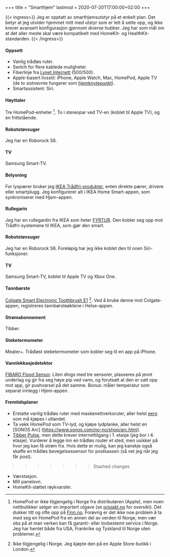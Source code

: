 +++
title = "Smarthjem"
lastmod = 2020-07-20T17:00:00+02:00
+++

{{< ingress>}}
Jeg er opptatt av smarthjemsutstyr på et enkelt plan. Det betyr at jeg
utvider hjemmet mitt med utstyr som er lett å sette opp, og ikke krever
avansert konfigurasjon gjennom diverse hubber. Jeg har som mål om at det
aller meste skal være kompatibelt med HomeKit- og HealthKit-standarden.
{{< /ingress>}}

#### Oppsett

- Vanlig trådløs ruter.
- Switch for flere kablede muligheter.
- Fiberlinje fra [Lynet Internett](https://www.lynet.no) (500/500).
- Apple-basert livsstil: iPhone, Apple Watch, Mac, HomePod, Apple TV (de to sistnevnte fungerer som [hjemknytepunkt](https://support.apple.com/no-no/HT207057)).
- Smartassistent: Siri.

#### Høyttaler
Tre HomePod-enheter [^HomePod]. To i stereopar ved TV-en (koblet til Apple
TV), og en frittstående.

#### Robotstøvsuger

Jeg har en Roborock S6.

#### TV

Samsung Smart-TV.

#### Belysning
For lyspærer bruker jeg [IKEA Trådfri-produkter](https://www.ikea.com/no/no/cat/smartbelysning-36812/), enten direkte pærer, drivere eller smartplugg. Jeg konfigurerer alt i IKEA Home Smart-appen, som synkroniserer med Hjem-appen.

#### Rullegarin
Jeg har en rullegardin fra IKEA som heter [FYRTUR][fyrtur]. Den kobler seg opp mot Trådfri-systemene til IKEA, som gjør den smart.

#### Robotstøvsuger
Jeg har en Roborock S6. Foreløpig har jeg ikke koblet den til noen Siri-funksjoner.

#### TV
Samsung Smart-TV, koblet til Apple TV og Xbox One.

#### Tannbørste
[Colgate Smart Electronic Toothbrush E1][colgate] [^Colgate]. Ved å bruke denne mot Colgate-appen, registreres tannbørsteøktene i Helse-appen. 

#### Strømabonnement
Tibber.

#### Steketermometer
Meater+. Trådløst steketermometer som kobler seg til en app på iPhone.

#### Vannlekkasjedetektor
[FIBARO Flood Sensor][flood]. Liten dings med tre sensorer, plasseres på jevnt underlag og gir fra seg høye pip ved vann, og forutsatt at den er satt opp mot app, gir pushvarsel på det samme. Bonus: måler temperatur som separat innlegg i Hjem-appen.

#### Fremtidsplaner
- Erstatte vanlig trådløs ruter med maskenettverksruter, aller helst [eero](https://eero.com) som må kjøpes i utlandet.
- Ta vekk HomePod som TV-lyd, og kjøpe lydplanke, aller helst en [SONOS Arc] (https://www.sonos.com/no-no/shop/arc.html).
- [Tibber Pulse](https://tibber.com/no/produkt/pulse), men dette krever internettilgang i 1. etasje (jeg bor i 4. etasje). Vurderer å legge inn en trådløs router et sted, men usikker på hvor jeg kan få strøm fra. Hvis dette er mulig, kan jeg kanskje også skaffe en trådløs bevegelsessensor for postkassen (så vet jeg når jeg får post).
>>>>>>> Stashed changes

[^HomePod]: HomePod er ikke tilgjengelig i Norge fra distributøren (Apple), men noen nettbutikker selger en importert utgave (se [prisjakt.no](https://www.prisjakt.no/product.php?p=4356903) for oversikt). Det dukker titt og ofte opp på [Finn.no](https://www.finn.no/bap/forsale/search.html?q=Homepod&search_type=SEARCH_ID_BAP_ALL). Forøvrig er det ikke noe problem å ta med seg en HomePod fra en annen del av verden til Norge, men vær obs på at man verken kan få garanti- eller lovbestemt service i Norge. Jeg har hentet både fra USA, Frankrike og Tyskland til Norge uten problemer.
- Værstasjon.
- Mill panelovn.
- HomeKit-støttet røykvarsler.

[^Colgate]: Ikke tilgjengelig i Norge. Jeg kjøpte den på en Apple Store-butikk i London.

[Colgate]: https://www.apple.com/uk/shop/product/HLR52Z/A/colgate-smart-electronic-toothbrush-e1?fnode=577fc66aa0303209c72c90bfdd1d75e59a4ddc1e03edeeed4cb3ae70940863abadd0066d013f1297381029edf19ba9155ebdeece67729ee140a74ef69e15cd0e577d7ef3f21498933d654076d93d8f3066994450a352784fac75ed08793d82d5e3a954af5bf74e48e8c360e4d9c0e9bb

[fyrtur]: https://www.ikea.com/no/no/p/fyrtur-lystett-rullegardin-tradlos-batteridrevet-gra-20408178/

[flood]: https://www.apple.com/no/shop/product/HLPS2ZM/A/fibaro-flood-sensor-homekit-kompatibel?fnode=c9afeb695df11da03115d7587a3ea3aea755e2614677be79b416333ef5debc6b7117b0966a1e8985594445f47820b669c7c5130a105c789531e7f92a1fe6fefe0045327b89bec5a61d3706b61c78424a7079df59177057cc5792f6b6ae63b846b88f6579fe96377a1305cd8d89f12a45&fs=f%3Dsensor%26fh%3D482b%252B463e